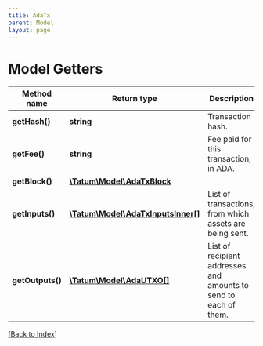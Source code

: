 ```yaml
---
title: AdaTx
parent: Model
layout: page
---
```


# Model Getters

Method name | Return type | Description | Notes
------------ | ------------- | ------------- | -------------
**getHash()** | **string** | Transaction hash. | [optional]
**getFee()** | **string** | Fee paid for this transaction, in ADA. | [optional]
**getBlock()** | [**\Tatum\Model\AdaTxBlock**](AdaTxBlock.md) |  | [optional]
**getInputs()** | [**\Tatum\Model\AdaTxInputsInner[]**](AdaTxInputsInner.md) | List of transactions, from which assets are being sent. | [optional]
**getOutputs()** | [**\Tatum\Model\AdaUTXO[]**](AdaUTXO.md) | List of recipient addresses and amounts to send to each of them. | [optional]

[[Back to Index]](../index.md)

